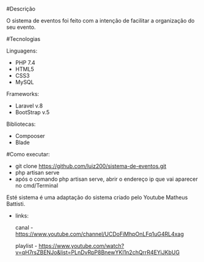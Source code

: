 #Descrição

O sistema de eventos foi feito com a intenção de facilitar a organização do seu evento.

#Tecnologias
 
 Linguagens:
 - PHP 7.4
 - HTML5
 - CSS3
 - MySQL
 
 Frameworks:
 - Laravel v.8
 - BootStrap v.5
 
 Bibliotecas:
 - Compooser
 - Blade

#Como executar:
 - git clone https://github.com/luiz200/sistema-de-eventos.git
 - php artisan serve 
 - após o comando php artisan serve, abrir o endereço ip que vai aparecer no cmd/Terminal

Esté sistema é uma adaptação do sistema criado pelo Youtube Matheus Battisti.

 - links:
    
    canal - https://www.youtube.com/channel/UCDoFiMhpOnLFq1uG4RL4xag
    
    playlist - https://www.youtube.com/watch?v=qH7rsZBENJo&list=PLnDvRpP8BnewYKI1n2chQrrR4EYiJKbUG
